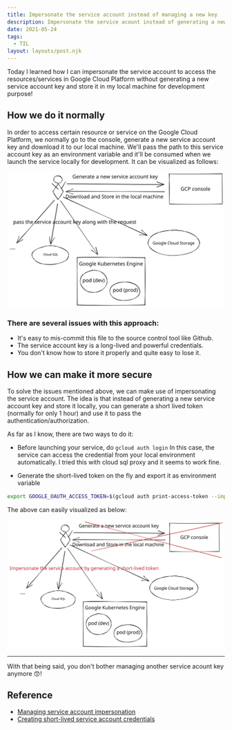 ```yaml
---
title: Impersonate the service account instead of managing a new key
description: Impersonate the service acount instead of generating a new service account key and store it locally
date: 2021-05-24
tags:
  - TIL
layout: layouts/post.njk
---
```


Today I learned how I can impersonate the service account to access the resources/services in Google Cloud Platform without generating a new service account key and store it in my local machine for development purpose!

## How we do it normally
In order to access certain resource or service on the Google Cloud Platform, we normally go to the console, generate a new service account key and download it to our local machine. We'll pass the path to this service account key as an environment variable and it'll be consumed when we launch the service locally for development. It can be visualized as follows:

![store service account key locally](../img/posts/impersonate-service-account/store-service-account.svg)

### There are several issues with this approach:
- It's easy to mis-commit this file to the source control tool like Github.
- The service account key is a long-lived and powerful credentials.
- You don't know how to store it properly and quite easy to lose it.

## How we can make it more secure

To solve the issues mentioned above, we can make use of impersonating the service account. The idea is that instead of generating a new service account key and store it locally, you can generate a short lived token (normally for only 1 hour) and use it to pass the authentication/authorization.

As far as I know, there are two ways to do it:

- Before launching your service, do `gcloud auth login`
In this case, the service can access the credential from your local environment automatically. I tried this with cloud sql proxy and it seems to work fine.

- Generate the short-lived token on the fly and export it as environment variable

```sh
export GOOGLE_OAUTH_ACCESS_TOKEN=$(gcloud auth print-access-token --impersonate-service-account=<sa-name>.iam.gserviceaccount.com)
```

The above can easily visualized as below:

![generate a short lived token](../img/posts/impersonate-service-account/generate-short-lived-token.svg)

--- 
With that being said, you don't bother managing another service acount key anymore 😙!

## Reference

- [Managing service account impersonation](https://cloud.google.com/iam/docs/impersonating-service-accounts)
- [Creating short-lived service account credentials](https://cloud.google.com/iam/docs/creating-short-lived-service-account-credentials)
